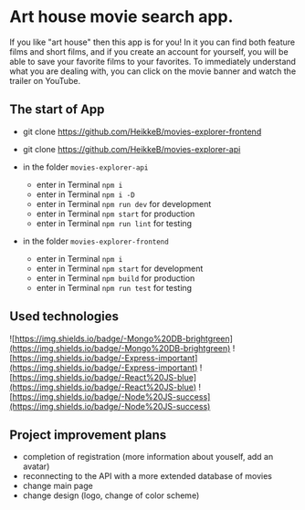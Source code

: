 # Art house movie search app.

If you like "art house" then this app is for you! In it you can find both feature films and short films, and if you create an account for yourself, you will be able to save your favorite films to your favorites. To immediately understand what you are dealing with, you can click on the movie banner and watch the trailer on YouTube.

## The start of App
  
* git clone https://github.com/HeikkeB/movies-explorer-frontend
* git clone https://github.com/HeikkeB/movies-explorer-api
* in the folder `movies-explorer-api`
  - enter in Terminal `npm i`
  - enter in Terminal `npm i -D`
  - enter in Terminal `npm run dev` for development
  - enter in Terminal `npm start` for production
  - enter in Terminal `npm run lint` for testing
 
* in the folder `movies-explorer-frontend`
  - enter in Terminal `npm i`
  - enter in Terminal `npm start` for development
  - enter in Terminal `npm build` for production
  - enter in Terminal `npm run test` for testing

## Used technologies

![https://img.shields.io/badge/-Mongo%20DB-brightgreen](https://img.shields.io/badge/-Mongo%20DB-brightgreen)
![https://img.shields.io/badge/-Express-important](https://img.shields.io/badge/-Express-important)
![https://img.shields.io/badge/-React%20JS-blue](https://img.shields.io/badge/-React%20JS-blue)
![https://img.shields.io/badge/-Node%20JS-success](https://img.shields.io/badge/-Node%20JS-success)

## Project improvement plans 

- completion of registration (more information about youself, add an avatar)
- reconnecting to the API with a more extended database of movies
- change main page
- change design (logo, change of color scheme) 
